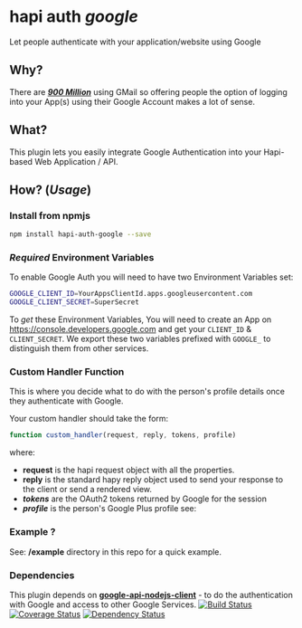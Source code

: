# hapi auth *google*

Let people authenticate with your application/website using Google

## Why?

There are
[***900 Million***](http://techcrunch.com/2015/05/28/gmail-now-has-900m-active-users-75-on-mobile/) using GMail so offering people the option of logging into
your App(s) using their Google Account makes a lot of sense.

## What?

This plugin lets you easily integrate Google Authentication
into your Hapi-based Web Application / API.


## How? (*Usage*)

### Install from npmjs

```sh
npm install hapi-auth-google --save
```

### *Required* Environment Variables

To enable Google Auth you will need to have two Environment Variables set:
```sh
GOOGLE_CLIENT_ID=YourAppsClientId.apps.googleusercontent.com
GOOGLE_CLIENT_SECRET=SuperSecret
```
To *get* these Environment Variables,
You will need to create an App on https://console.developers.google.com
and get your `CLIENT_ID` & `CLIENT_SECRET`.
We export these two variables prefixed with `GOOGLE_`
to distinguish them from other services.

### Custom Handler Function

This is where you decide what to do with the person's profile details
once they authenticate with Google.

Your custom handler should take the form:
```js
function custom_handler(request, reply, tokens, profile)
```
where:
+ **request** is the hapi request object with all the properties.
+ **reply** is the standard hapy reply object used to send your response to the client or send a rendered view.
+ ***tokens*** are the OAuth2 tokens returned by Google for the session
+ ***profile*** is the person's Google Plus profile
see: 


### Example ?

See: **/example** directory in this repo for a quick example.

### Dependencies

This plugin depends on
[**google-api-nodejs-client**](https://www.npmjs.com/package/googleapis) -
to do the authentication with Google and access to other Google Services. [![Build Status](https://travis-ci.org/google/google-api-nodejs-client.svg?branch=master)](https://travis-ci.org/google/google-api-nodejs-client) [![Coverage Status](https://coveralls.io/repos/google/google-api-nodejs-client/badge.svg?branch=master&service=github)](https://coveralls.io/github/google/google-api-nodejs-client?branch=master) [![Dependency Status](https://david-dm.org/google/google-api-nodejs-client.svg)](https://david-dm.org/google/google-api-nodejs-client)
